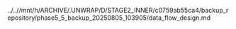 ../..//mnt/h/ARCHIVE/.UNWRAP/D/STAGE2_INNER/c0759ab55ca4/backup_repository/phase5_5_backup_20250805_103905/data_flow_design.md